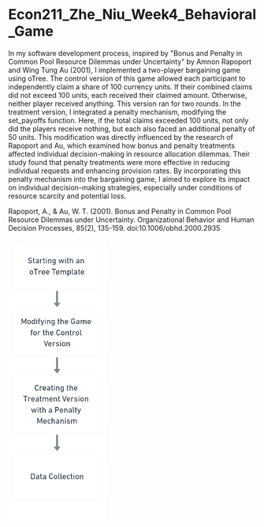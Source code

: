 # Econ211_Zhe_Niu_Week4_Behavioral_Game

In my software development process, inspired by "Bonus and Penalty in Common Pool Resource Dilemmas under Uncertainty" by Amnon Rapoport and Wing Tung Au (2001), I implemented a two-player bargaining game using oTree. The control version of this game allowed each participant to independently claim a share of 100 currency units. If their combined claims did not exceed 100 units, each received their claimed amount. Otherwise, neither player received anything. This version ran for two rounds. In the treatment version, I integrated a penalty mechanism, modifying the set_payoffs function. Here, if the total claims exceeded 100 units, not only did the players receive nothing, but each also faced an additional penalty of 50 units. This modification was directly influenced by the research of Rapoport and Au, which examined how bonus and penalty treatments affected individual decision-making in resource allocation dilemmas. Their study found that penalty treatments were more effective in reducing individual requests and enhancing provision rates. By incorporating this penalty mechanism into the bargaining game, I aimed to explore its impact on individual decision-making strategies, especially under conditions of resource scarcity and potential loss.

Rapoport, A., & Au, W. T. (2001). Bonus and Penalty in Common Pool Resource Dilemmas under Uncertainty. Organizational Behavior and Human Decision Processes, 85(2), 135-159. doi:10.1006/obhd.2000.2935

![11.png](Figure.png)
